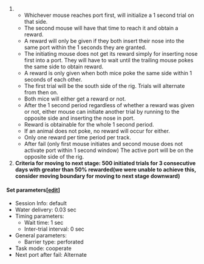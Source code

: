 1.  -   Whichever mouse reaches port first, will initialize a 1 second trial on that side.
    -   The second mouse will have that time to reach it and obtain a reward.
    -   A reward will only be given if they both insert their nose into the same port within the 1 seconds they are granted.
    -   The initiating mouse does not get its reward simply for inserting nose first into a port. They will have to wait until the trailing mouse pokes the same side to obtain reward.
    -   A reward is only given when both mice poke the same side within 1 seconds of each other.
    -   The first trial will be the south side of the rig. Trials will alternate from then on.
    -   Both mice will either get a reward or not.
    -   After the 1 second period regardless of whether a reward was given or not, either mouse can initiate another trial by running to the opposite side and inserting the nose in port.
    -   Reward is obtainable for the whole 1 second period.
    -   If an animal does not poke, no reward will occur for either.
    -   Only one reward per time period per track.
    -   After fail (only first mouse initiates and second mouse does not activate port within 1 second window) The active port will be on the opposite side of the rig.
2.  **Criteria for moving to next stage: 500 initiated trials for 3 consecutive days with greater than 50% rewarded(we were unable to achieve this, consider moving boundary for moving to next stage downward)**

#### Set parameters[[edit](http://jarahub.uoregon.edu/mediawiki/index.php?title=Study:_Cooperation_in_mice&action=edit&section=12 "Edit section: Set parameters")]

-   Session Info: default
-   Water delivery: 0.03 sec
-   Timing parameters:
    -   Wait time: 1 sec
    -   Inter-trial interval: 0 sec
-   General parameters:
    -   Barrier type: perforated
-   Task mode: cooperate
-   Next port after fail: Alternate